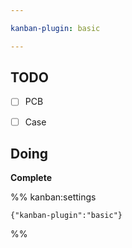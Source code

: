 ```yaml
---

kanban-plugin: basic

---
```


## TODO

- [ ] PCB
- [ ] Case


## Doing

**Complete**




%% kanban:settings
```
{"kanban-plugin":"basic"}
```
%%